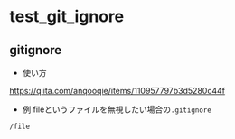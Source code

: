 # test_git_ignore

## gitignore

- 使い方

https://qiita.com/anqooqie/items/110957797b3d5280c44f

- 例
fileというファイルを無視したい場合の`.gitignore`
```
/file
```
